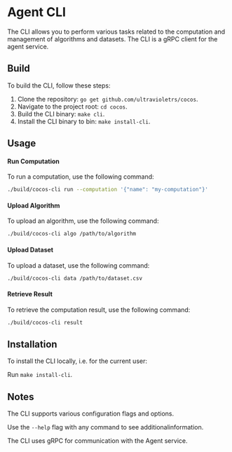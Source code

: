 # Agent CLI

The CLI allows you to perform various tasks related to the computation and management of algorithms and datasets. The CLI is a gRPC client for the agent service.

## Build

To build the CLI, follow these steps:

1. Clone the repository: `go get github.com/ultravioletrs/cocos`.
2. Navigate to the project root: `cd cocos`.
3. Build the CLI binary: `make cli`.
4. Install the CLI binary to bin: `make install-cli`.

## Usage

#### Run Computation

To run a computation, use the following command:

```bash
./build/cocos-cli run --computation '{"name": "my-computation"}'
```

#### Upload Algorithm

To upload an algorithm, use the following command:

```bash
./build/cocos-cli algo /path/to/algorithm
```

#### Upload Dataset

To upload a dataset, use the following command:

```bash
./build/cocos-cli data /path/to/dataset.csv
```

#### Retrieve Result

To retrieve the computation result, use the following command:

```bash
./build/cocos-cli result
```

## Installation

To install the CLI locally, i.e. for the current user:

Run `make install-cli`.

## Notes

The CLI supports various configuration flags and options.

Use the `--help` flag with any command to see additionalinformation.

The CLI uses gRPC for communication with the Agent service.
